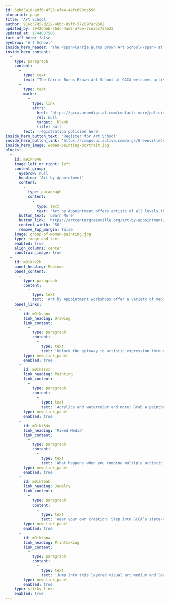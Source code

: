 ```yaml
---
id: 6ebd5a1d-a0f6-4f23-af44-4efc690de590
blueprint: page
title: 'Art School'
author: 916c3785-d212-40bc-89ff-572097ac9582
updated_by: 7942bdeb-76dc-4ae2-a75e-7ceabc73ae23
updated_at: 1744837506
turn_off_hero: false
eyebrow: 'Art School'
inside_hero_header: 'The <span>Carrie Burns Brown Art School</span> at GCCA'
inside_hero_content:
  -
    type: paragraph
    content:
      -
        type: text
        text: "The Carrie Burns Brown Art School at GCCA welcomes artists of all levels to elevate their craft with dynamic, hands-on classes and workshops. Guided by expert teaching artists from the Upstate and Southeast, you'll explore a variety of mediums—including drawing, painting, fiber arts, printmaking, jewelry, photography, and more. Ignite your creativity and refine your skills in an inspiring, professional setting! Register below and review our "
      -
        type: text
        marks:
          -
            type: link
            attrs:
              href: 'https://gcca.arbedigital.com/contacts-more/policies'
              rel: null
              target: _blank
              title: null
        text: 'registration policies here'
inside_hero_button_text: 'Register for Art School'
inside_hero_button_link: 'https://campscui.active.com/orgs/GreenvilleCenterforCreativeArts?orglink=camps-registration&e4q=c62733de-6279-401e-abb6-bb37d976ae68&e4p=91c9e4b9-9b96-432e-99de-5c98d795b0fb&e4ts=1744725302&e4c=active&e4e=snlvcmpscui00001load&e4rt=Safetynet&e4h=2806cbb3db5b15361e2dac0b7dc7ae1c'
inside_hero_image: woman-painting-portrait.jpg
blocks:
  -
    id: m9ikn848
    image_left_or_right: left
    content_group:
      eyebrow: null
      heading: 'Art by Appointment'
      content:
        -
          type: paragraph
          content:
            -
              type: text
              text: 'Art by Appointment offers artists of all levels the opportunity for private, customized, art experiences for you and up to 15 friends and family. These experiences are perfect for birthday parties, corporate outings, team building activities and more!'
      button_text: 'Learn More'
      button_link: 'https://artcentergreenville.org/art-by-appointment/#inquiryform'
      content_width: '50'
      remove_top_margin: false
    image: group-of-women-painting.jpg
    type: image_and_text
    enabled: true
    align_columns: center
    constrain_image: true
  -
    id: m9ikrv2h
    panel_heading: Mediums
    panel_content:
      -
        type: paragraph
        content:
          -
            type: text
            text: 'Art by Appointment workshops offer a variety of mediums for exploration.'
    panel_links:
      -
        id: m9ikshnx
        link_heading: Drawing
        link_content:
          -
            type: paragraph
            content:
              -
                type: text
                text: 'Unlock the gateway to artistic expression through the fundamental skill of drawing! GCCA’s drawing instructors will lead you through the basics of shading and perspective and more!'
        type: new_link_panel
        enabled: true
      -
        id: m9iksssx
        link_heading: Painting
        link_content:
          -
            type: paragraph
            content:
              -
                type: text
                text: 'Acrylics and watercolor and more! Grab a paintbrush and join GCCA’s instructors for a private step-by-step art experience!'
        type: new_link_panel
        enabled: true
      -
        id: m9ikt34m
        link_heading: 'Mixed Media'
        link_content:
          -
            type: paragraph
            content:
              -
                type: text
                text: 'What happens when you combine multiple artistic mediums into one project? Follow GCCA’s instructors in an exploration of all visual mediums in this engaging workshop!'
        type: new_link_panel
        enabled: true
      -
        id: m9ikteak
        link_heading: Jewelry
        link_content:
          -
            type: paragraph
            content:
              -
                type: text
                text: 'Wear your own creation! Step into GCCA’s state-of-the-art jewelry studio and try your hand at jewelry making!'
        type: new_link_panel
        enabled: true
      -
        id: m9iktpna
        link_heading: Printmaking
        link_content:
          -
            type: paragraph
            content:
              -
                type: text
                text: 'Jump into this layered visual art medium and learn to create your own prints! GCCA’s instructors will lead you step by step through this engaging art form in the printmaking studio at GCCA!'
        type: new_link_panel
        enabled: true
    type: sticky_links
    enabled: true
---
```


